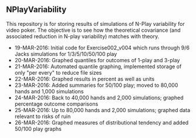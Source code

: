 ## NPlayVariability  

This repository is for storing results of simulations of N-Play variability for video poker.  The objective is to see how the theoretical covariance (and associated reduction in N-play variability) matches with theory.  
  
* 19-MAR-2016:  Initial code for Exercise002_v004 which runs through 9/6 Jacks simulations for 1/3/5/10/50/100 play  
* 20-MAR-2016:  Graphed quantiles for outcomes of 1-play and 3-play  
* 21-MAR-2016:  Automated quantile graphing, implemented storage of only "per every" to reduce file sizes  
* 22-MAR-2016:  Graphed results in percent as well as units  
* 23-MAR-2016:  Added summaries for 50/100 play; moved to 80,000 hands and 1,000 simulations  
* 24-MAR-2016:  Back to 40,000 hands and 2,000 simulations; graphed percentage outcome comparisons  
* 25-MAR-2016:  Up to 80,000 hands and 2,000 simulations; graphed data relevant to risks of ruin  
* 26-MAR-2016:  Graphed measures of distributional tendency and added 50/100 play graphs  
  
